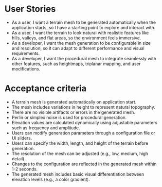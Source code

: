 # User Stories

- As a user, I want a terrain mesh to be generated automatically when the application starts, so I have a starting point to explore and interact with.
- As a user, I want the terrain to look natural with realistic features like hills, valleys, and flat areas, so the environment feels immersive.
- As a developer, I want the mesh generation to be configurable in size and resolution, so it can adapt to different performance and visual requirements.
- As a developer, I want the procedural mesh to integrate seamlessly with other features, such as heightmaps, triplanar mapping, and user modifications.

# Acceptance criteria

- A terrain mesh is generated automatically on application start.
- The mesh includes variations in height to represent natural topography.
- There are no visible artifacts or errors in the generated mesh.
- Perlin or simplex noise is used for procedural generation.
- Elevation values are calculated dynamically using adjustable parameters such as frequency and amplitude.
- Users can modify generation parameters through a configuration file or UI sliders.
- Users can specify the width, length, and height of the terrain before generation.
- The resolution of the mesh can be adjusted (e.g., low, medium, high detail).
- Changes to the configuration are reflected in the generated mesh within 1-2 seconds.
- The generated mesh includes basic visual differentiation between elevation levels (e.g., a color gradient).
